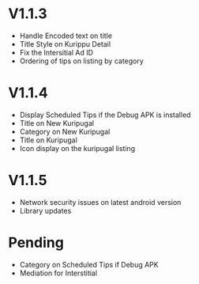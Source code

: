 
# V1.1.3
 
* Handle Encoded text on title
* Title Style on Kurippu Detail
* Fix the Intersitial Ad ID
* Ordering of tips on listing by category
 

# V1.1.4
 
* Display Scheduled Tips if the Debug APK is installed
* Title on New Kuripugal
* Category on New Kuripugal
* Title on Kuripugal
* Icon display on the kuripugal listing
 
# V1.1.5

* Network security issues on latest android version
* Library updates


# Pending
 
* Category on Scheduled Tips if Debug APK 
* Mediation for Interstitial
 
